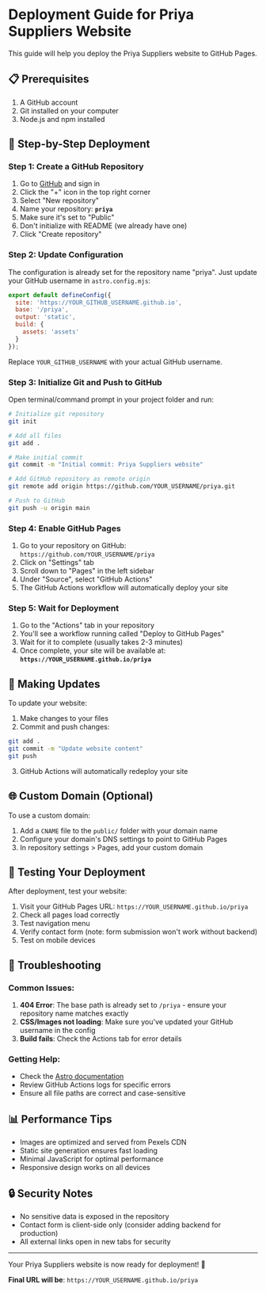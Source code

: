 # Deployment Guide for Priya Suppliers Website

This guide will help you deploy the Priya Suppliers website to GitHub Pages.

## 📋 Prerequisites

1. A GitHub account
2. Git installed on your computer
3. Node.js and npm installed

## 🚀 Step-by-Step Deployment

### Step 1: Create a GitHub Repository

1. Go to [GitHub](https://github.com) and sign in
2. Click the "+" icon in the top right corner
3. Select "New repository"
4. Name your repository: **`priya`**
5. Make sure it's set to "Public"
6. Don't initialize with README (we already have one)
7. Click "Create repository"

### Step 2: Update Configuration

The configuration is already set for the repository name "priya". Just update your GitHub username in `astro.config.mjs`:

```javascript
export default defineConfig({
  site: 'https://YOUR_GITHUB_USERNAME.github.io',
  base: '/priya',
  output: 'static',
  build: {
    assets: 'assets'
  }
});
```

Replace `YOUR_GITHUB_USERNAME` with your actual GitHub username.

### Step 3: Initialize Git and Push to GitHub

Open terminal/command prompt in your project folder and run:

```bash
# Initialize git repository
git init

# Add all files
git add .

# Make initial commit
git commit -m "Initial commit: Priya Suppliers website"

# Add GitHub repository as remote origin
git remote add origin https://github.com/YOUR_USERNAME/priya.git

# Push to GitHub
git push -u origin main
```

### Step 4: Enable GitHub Pages

1. Go to your repository on GitHub: `https://github.com/YOUR_USERNAME/priya`
2. Click on "Settings" tab
3. Scroll down to "Pages" in the left sidebar
4. Under "Source", select "GitHub Actions"
5. The GitHub Actions workflow will automatically deploy your site

### Step 5: Wait for Deployment

1. Go to the "Actions" tab in your repository
2. You'll see a workflow running called "Deploy to GitHub Pages"
3. Wait for it to complete (usually takes 2-3 minutes)
4. Once complete, your site will be available at:
   **`https://YOUR_USERNAME.github.io/priya`**

## 🔧 Making Updates

To update your website:

1. Make changes to your files
2. Commit and push changes:
```bash
git add .
git commit -m "Update website content"
git push
```
3. GitHub Actions will automatically redeploy your site

## 🌐 Custom Domain (Optional)

To use a custom domain:

1. Add a `CNAME` file to the `public/` folder with your domain name
2. Configure your domain's DNS settings to point to GitHub Pages
3. In repository settings > Pages, add your custom domain

## 📱 Testing Your Deployment

After deployment, test your website:

1. Visit your GitHub Pages URL: `https://YOUR_USERNAME.github.io/priya`
2. Check all pages load correctly
3. Test navigation menu
4. Verify contact form (note: form submission won't work without backend)
5. Test on mobile devices

## 🐛 Troubleshooting

### Common Issues:

1. **404 Error**: The base path is already set to `/priya` - ensure your repository name matches exactly
2. **CSS/Images not loading**: Make sure you've updated your GitHub username in the config
3. **Build fails**: Check the Actions tab for error details

### Getting Help:

- Check the [Astro documentation](https://docs.astro.build/en/guides/deploy/github/)
- Review GitHub Actions logs for specific errors
- Ensure all file paths are correct and case-sensitive

## 📊 Performance Tips

- Images are optimized and served from Pexels CDN
- Static site generation ensures fast loading
- Minimal JavaScript for optimal performance
- Responsive design works on all devices

## 🔒 Security Notes

- No sensitive data is exposed in the repository
- Contact form is client-side only (consider adding backend for production)
- All external links open in new tabs for security

---

Your Priya Suppliers website is now ready for deployment! 🎉

**Final URL will be**: `https://YOUR_USERNAME.github.io/priya`
